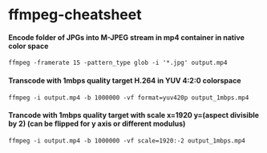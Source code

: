 # ffmpeg-cheatsheet

#### Encode folder of JPGs into M-JPEG stream in mp4 container in native color space
`ffmpeg -framerate 15 -pattern_type glob -i '*.jpg' output.mp4`

#### Transcode with 1mbps quality target H.264 in YUV 4:2:0 colorspace
`ffmpeg -i output.mp4 -b 1000000 -vf format=yuv420p output_1mbps.mp4`

#### Trancode with 1mbps quality target with scale x=1920 y=(aspect divisible by 2) (can be flipped for y axis or different modulus)
`ffmpeg -i output.mp4 -b 1000000 -vf scale=1920:-2 output_1mbps.mp4`

